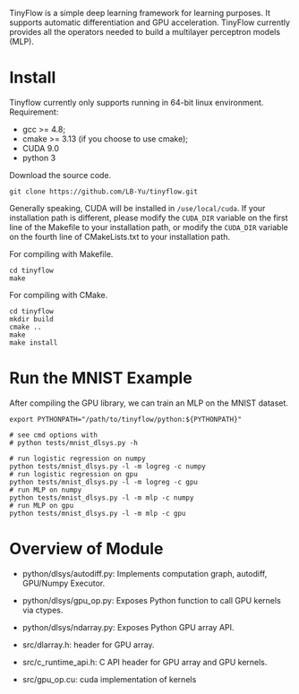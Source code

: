 TinyFlow is a simple deep learning framework for learning purposes. It supports automatic 
differentiation and GPU acceleration. TinyFlow currently provides all the operators needed 
to build a multilayer perceptron models (MLP).

# Install
Tinyflow currently only supports running in 64-bit linux environment. Requirement:
+ gcc >= 4.8;
+ cmake >= 3.13 (if you choose to use cmake);
+ CUDA 9.0
+ python 3

Download the source code.
```shell
git clone https://github.com/LB-Yu/tinyflow.git
```

Generally speaking, CUDA will be installed in `/use/local/cuda`. 
If your installation path is different, please modify the `CUDA_DIR` variable on the first 
line of the Makefile to your installation path, or modify the `CUDA_DIR` variable on the 
fourth line of CMakeLists.txt to your installation path.

For compiling with Makefile.
```shell
cd tinyflow
make
```

For compiling with CMake.
```shell
cd tinyflow
mkdir build
cmake ..
make
make install
```

# Run the MNIST Example
After compiling the GPU library, we can train an MLP on the MNIST dataset.
```shell
export PYTHONPATH="/path/to/tinyflow/python:${PYTHONPATH}"

# see cmd options with 
# python tests/mnist_dlsys.py -h

# run logistic regression on numpy
python tests/mnist_dlsys.py -l -m logreg -c numpy
# run logistic regression on gpu
python tests/mnist_dlsys.py -l -m logreg -c gpu
# run MLP on numpy
python tests/mnist_dlsys.py -l -m mlp -c numpy
# run MLP on gpu
python tests/mnist_dlsys.py -l -m mlp -c gpu
```

# Overview of Module
- python/dlsys/autodiff.py: Implements computation graph, autodiff, GPU/Numpy Executor.
- python/dlsys/gpu_op.py: Exposes Python function to call GPU kernels via ctypes.
- python/dlsys/ndarray.py: Exposes Python GPU array API.

- src/dlarray.h: header for GPU array.
- src/c_runtime_api.h: C API header for GPU array and GPU kernels.
- src/gpu_op.cu: cuda implementation of kernels
